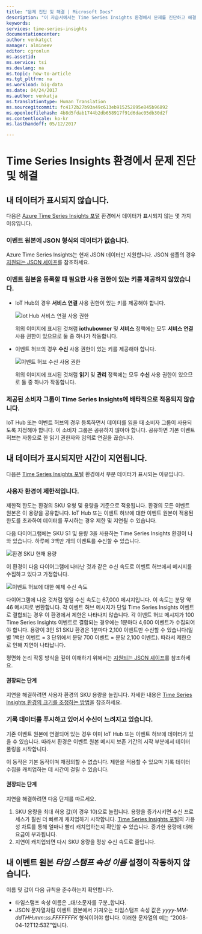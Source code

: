 ```yaml
---
title: "문제 진단 및 해결 | Microsoft Docs"
description: "이 자습서에서는 Time Series Insights 환경에서 문제를 진단하고 해결하는 방법을 다룹니다."
keywords: 
services: time-series-insights
documentationcenter: 
author: venkatgct
manager: almineev
editor: cgronlun
ms.assetid: 
ms.service: tsi
ms.devlang: na
ms.topic: how-to-article
ms.tgt_pltfrm: na
ms.workload: big-data
ms.date: 04/24/2017
ms.author: venkatja
ms.translationtype: Human Translation
ms.sourcegitcommit: fc4172b27b93a49c613eb915252895e845b96892
ms.openlocfilehash: 4b8d5fdab1744b2db658917f91d6dac05db30d2f
ms.contentlocale: ko-kr
ms.lasthandoff: 05/12/2017

---
```

# <a name="diagnose-and-solve-problems-in-your-time-series-insights-environment"></a>Time Series Insights 환경에서 문제 진단 및 해결

## <a name="i-dont-see-my-data"></a>내 데이터가 표시되지 않습니다.
다음은 [Azure Time Series Insights 포털](https://insights.timeseries.azure.com) 환경에서 데이터가 표시되지 않는 몇 가지 이유입니다.

### <a name="your-event-source-doesnt-have-data-in-json-format"></a>이벤트 원본에 JSON 형식의 데이터가 없습니다.
Azure Time Series Insights는 현재 JSON 데이터만 지원합니다. JSON 샘플의 경우 [지원되는 JSON 셰이프](time-series-insights-send-events.md#supported-json-shapes)를 참조하세요.

### <a name="when-you-registered-your-event-source-you-didnt-provide-the-key-that-has-the-required-permission"></a>이벤트 원본을 등록할 때 필요한 사용 권한이 있는 키를 제공하지 않았습니다.
* IoT Hub의 경우 **서비스 연결** 사용 권한이 있는 키를 제공해야 합니다.

   ![Iot Hub 서비스 연결 사용 권한](media/diagnose-and-solve-problems/iothub-serviceconnect-permissions.png)

   위의 이미지에 표시된 것처럼 **iothubowner** 및 **서비스** 정책에는 모두 **서비스 연결** 사용 권한이 있으므로 둘 중 하나가 작동합니다.
* 이벤트 허브의 경우 **수신** 사용 권한이 있는 키를 제공해야 합니다.

   ![이벤트 허브 수신 사용 권한](media/diagnose-and-solve-problems/eventhub-listen-permissions.png)

   위의 이미지에 표시된 것처럼 **읽기** 및 **관리** 정책에는 모두 **수신** 사용 권한이 있으므로 둘 중 하나가 작동합니다.

### <a name="the-provided-consumer-group-is-not-exclusive-to-time-series-insights"></a>제공된 소비자 그룹이 Time Series Insights에 배타적으로 적용되지 않습니다.
IoT Hub 또는 이벤트 허브의 경우 등록하면서 데이터를 읽을 때 소비자 그룹이 사용되도록 지정해야 합니다. 이 소비자 그룹은 공유하지 않아야 합니다. 공유하면 기본 이벤트 허브는 자동으로 한 읽기 권한자와 임의로 연결을 끊습니다.

## <a name="i-see-my-data-but-theres-a-lag"></a>내 데이터가 표시되지만 시간이 지연됩니다.
다음은 [Time Series Insights 포털](https://insights.timeseries.azure.com) 환경에서 부분 데이터가 표시되는 이유입니다.

### <a name="your-environment-is-getting-throttled"></a>사용자 환경이 제한적입니다.
제한적 한도는 환경의 SKU 유형 및 용량을 기준으로 적용됩니다. 환경의 모든 이벤트 원본은 이 용량을 공유합니다. IoT Hub 또는 이벤트 허브에 대한 이벤트 원본이 적용된 한도를 초과하여 데이터를 푸시하는 경우 제한 및 지연될 수 있습니다.

다음 다이어그램에는 SKU S1 및 용량 3을 사용하는 Time Series Insights 환경이 나와 있습니다. 하루에 3백만 개의 이벤트를 수신할 수 있습니다.

![환경 SKU 현재 용량](media/diagnose-and-solve-problems/environment-sku-current-capacity.png)

이 환경이 다음 다이어그램에 나타난 것과 같은 수신 속도로 이벤트 허브에서 메시지를 수집하고 있다고 가정합니다.

![이벤트 허브에 대한 예제 수신 속도](media/diagnose-and-solve-problems/eventhub-ingress-rate.png)

다이어그램에 나온 것처럼 일일 수신 속도는 67,000 메시지입니다. 이 속도는 분당 약 46 메시지로 변환합니다. 각 이벤트 허브 메시지가 단일 Time Series Insights 이벤트로 결합되는 경우 이 환경에서 제한은 나타나지 않습니다. 각 이벤트 허브 메시지가 100 Time Series Insights 이벤트로 결합되는 경우에는 1분마다 4,600 이벤트가 수집되어야 합니다. 용량이 3인 S1 SKU 환경은 1분마다 2,100 이벤트만 수신할 수 있습니다(일별 1백만 이벤트 = 3 단위에서 분당 700 이벤트 = 분당 2,100 이벤트). 따라서 제한으로 인해 지연이 나타납니다. 

평면화 논리 작동 방식을 깊이 이해하기 위해서는 [지원되는 JSON 셰이프](time-series-insights-send-events.md#supported-json-shapes)를 참조하세요.

#### <a name="recommended-steps"></a>권장되는 단계
지연을 해결하려면 사용자 환경의 SKU 용량을 늘립니다. 자세한 내용은 [Time Series Insights 환경의 크기를 조정하는 방법](time-series-insights-how-to-scale-your-environment.md)을 참조하세요.

### <a name="youre-pushing-historical-data-and-causing-slow-ingress"></a>기록 데이터를 푸시하고 있어서 수신이 느려지고 있습니다.
기존 이벤트 원본에 연결되어 있는 경우 이미 IoT Hub 또는 이벤트 허브에 데이터가 있을 수 있습니다. 따라서 환경은 이벤트 원본 메시지 보존 기간의 시작 부분에서 데이터 풀링을 시작합니다. 

이 동작은 기본 동작이며 재정의할 수 없습니다. 제한을 적용할 수 있으며 기록 데이터 수집을 캐치업하는 데 시간이 걸릴 수 있습니다.

#### <a name="recommended-steps"></a>권장되는 단계
지연을 해결하려면 다음 단계를 따르세요.
1. SKU 용량을 최대 허용 값(이 경우 10)으로 늘립니다. 용량을 증가시키면 수신 프로세스가 훨씬 더 빠르게 캐치업하기 시작합니다. [Time Series Insights 포털](https://insights.timeseries.azure.com)의 가용성 차트를 통해 얼마나 빨리 캐치업하는지 확인할 수 있습니다. 증가한 용량에 대해 요금이 부과됩니다.
2. 지연이 캐치업되면 다시 SKU 용량을 정상 수신 속도로 줄입니다.

## <a name="my-event-sources-timestamp-property-name-setting-doesnt-work"></a>내 이벤트 원본 *타임 스탬프 속성 이름* 설정이 작동하지 않습니다.
이름 및 값이 다음 규칙을 준수하는지 확인합니다.
* 타임스탬프 속성 이름은 _대/소문자를 구분_합니다.
* JSON 문자열처럼 이벤트 원본에서 가져오는 타임스탬프 속성 값은 _yyyy-MM-ddTHH:mm:ss.FFFFFFFK_ 형식이어야 합니다. 이러한 문자열의 예는 “2008-04-12T12:53Z”입니다.

